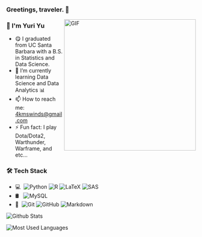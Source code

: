 ### Greetings, traveler. 👋
<img align="right" alt="GIF" src="https://c.tenor.com/AVGYV4JqDAUAAAAC/hungry-pooh-bear.gif" width="350" height="350" />

### 🧑 I'm Yuri Yu

- 😋 I graduated from UC Santa Barbara with a B.S. in Statistics and Data Science.
- 🌱 I’m currently learning Data Science and Data Analytics 📊
- 📫 How to reach me: 4kmswinds@gmail.com
- ⚡ Fun fact: I play Dota/Dota2, Warthunder, Warframe, and etc...

### 🛠 Tech Stack
- 💻 &#160;![Python](https://img.shields.io/badge/Python-333333?style=flat&logo=python&logoColor=yellow)
![R](https://img.shields.io/badge/R-333333?style=flat&logo=r&logoColor=blue)
![LaTeX](https://img.shields.io/badge/LaTex-333333?style=flat&logo=latex&logoColor=green)
![SAS](https://img.shields.io/badge/SAS-333333?style=flat&logo=sas&logoColor=white)
- 🛢 &#160; ![MySQL](https://img.shields.io/badge/-MySQL-333333?style=flat&logo=mysql)
- 🔧 &#160;![Git](https://img.shields.io/badge/-Git-333333?style=flat&logo=git)
![GitHub](https://img.shields.io/badge/-GitHub-333333?style=flat&logo=github)
![Markdown](https://img.shields.io/badge/-Markdown-333333?style=flat&logo=markdown)

![Github Stats](https://github-readme-stats.vercel.app/api?username=MSWinds&show_icons=true&theme=dark&count_private=true)

![Most Used Languages](https://github-readme-stats.vercel.app/api/top-langs/?username=MSWinds&theme=dark&layout=compact&&count_private=true)

